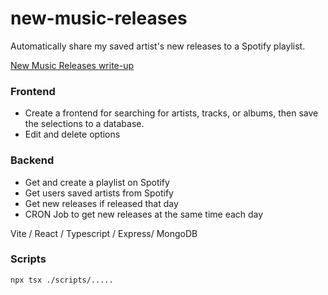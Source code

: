 # new-music-releases

Automatically share my saved artist's new releases to a Spotify playlist.

[New Music Releases write-up](https://michaelsavage.ie/projects/new-music-releases)

### Frontend
- Create a frontend for searching for artists, tracks, or albums, then save the selections to a database.
- Edit and delete options

### Backend 
- Get and create a playlist on Spotify
- Get users saved artists from Spotify
- Get new releases if released that day
- CRON Job to get new releases at the same time each day

Vite / React / Typescript / Express/ MongoDB

### Scripts
`npx tsx ./scripts/.....`